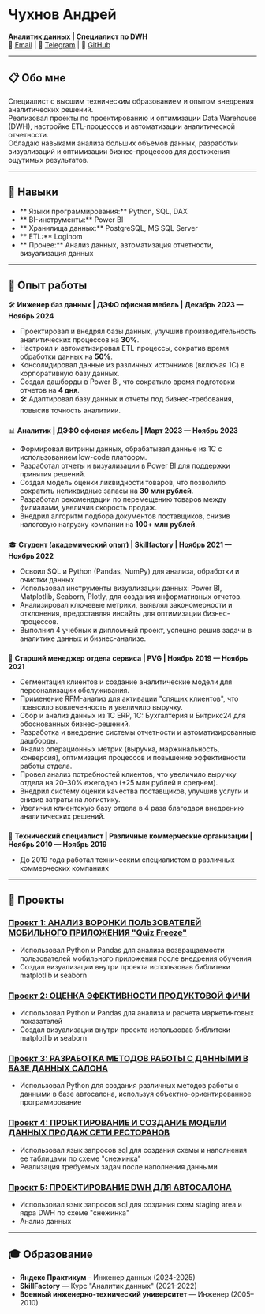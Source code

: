 # Чухнов Андрей  
**Аналитик данных | Специалист по DWH**  
📧 [Email](mailto:a.chukhnov88@gmail.com) | 💬 [Telegram](https://t.me/chizhik1001) | 🔗 [GitHub](https://github.com/AndreyChukhnov)  

---

## 📋 Обо мне  
 Специалист с высшим техническим образованием и опытом внедрения аналитических решений.  
 Реализовал проекты по проектированию и оптимизации Data Warehouse (DWH), настройке ETL-процессов и автоматизации аналитической отчетности.  
 Обладаю навыками анализа больших объемов данных, разработки визуализаций и оптимизации бизнес-процессов для достижения ощутимых результатов.  

---

## 💼 Навыки  
- ** Языки программирования:** Python, SQL, DAX  
- ** BI-инструменты:** Power BI  
- ** Хранилища данных:** PostgreSQL, MS SQL Server  
- ** ETL:** Loginom  
- ** Прочее:** Анализ данных, автоматизация отчетности, визуализация данных  

---

## 🏢 Опыт работы  
🛠️ **Инженер баз данных | ДЭФО офисная мебель | Декабрь 2023 — Ноябрь 2024**  
-  Проектировал и внедрял базы данных, улучшив производительность аналитических процессов на **30%**.  
-  Настроил и автоматизировал ETL-процессы, сократив время обработки данных на **50%**.  
-  Консолидировал данные из различных источников (включая 1С) в корпоративную базу данных.  
-  Создал дашборды в Power BI, что сократило время подготовки отчетов на **4 дня**.  
- 🛠 Адаптировал базу данных и отчеты под бизнес-требования, повысив точность аналитики.  
###
📊 **Аналитик | ДЭФО офисная мебель | Март 2023 — Ноябрь 2023**
-  Формировал витрины данных, обрабатывая данные из 1С с использованием low-code платформ.  
-  Разработал отчеты и визуализации в Power BI для поддержки принятия решений.  
-  Создал модель оценки ликвидности товаров, что позволило сократить неликвидные запасы на **30 млн рублей**.  
-  Разработал рекомендации по перемещению товаров между филиалами, увеличив скорость продаж.  
-  Внедрил алгоритм подбора документов поставщиков, снизив налоговую нагрузку компании на **100+ млн рублей**.  
### 
🎓 **Студент (академический опыт) | Skillfactory | Ноябрь 2021 — Ноябрь 2022**
- Освоил SQL и Python (Pandas, NumPy) для анализа, обработки и очистки данных
- Использовал инструменты визуализации данных: Power BI, Matplotlib, Seaborn, Plotly, для создания информативных отчетов.
- Анализировал ключевые метрики, выявлял закономерности и отклонения, предоставляя инсайты для оптимизации бизнес-процессов.
- Выполнил 4 учебных и дипломный проект, успешно решив задачи в аналитике данных и бизнес-анализе.
### 
🏢 **Старший менеджер отдела сервиса | PVG | Ноябрь 2019 — Ноябрь 2021** 
- Сегментация  клиентов и создание аналитические модели для персонализации обслуживания.
- Применение RFM-анализ для активации "спящих клиентов", что повысило вовлеченность и увеличило выручку.
- Сбор и анализ данных из 1C ERP, 1C: Бухгалтерия и Битрикс24 для обоснованных бизнес-решений.
- Разработка и внедрение системы отчетности и автоматизированные дашборды.
- Анализ операционных метрик (выручка, маржинальность, конверсия), оптимизация процессов и повышение эффективности работы отдела.
- Провел анализ потребностей клиентов, что увеличило выручку отдела на 20–30% ежегодно (+25 млн рублей в среднем).
- Внедрил систему оценки качества поставщиков, улучшив услуги и снизив затраты на логистику.
- Увеличил клиентскую базу отдела в 4 раза благодаря внедрению аналитических решений.
### 
🏢 **Технический специалист | Различные коммерческие организации | Ноябрь 2010 — Ноябрь 2019**
- До 2019 года работал техническим специалистом в различных коммерческих компаниях
  
---

## 🚀 Проекты
### [Проект 1: АНАЛИЗ ВОРОНКИ ПОЛЬЗОВАТЕЛЕЙ МОБИЛЬНОГО ПРИЛОЖЕНИЯ "Quiz Freeze"](https://github.com/AndreyChukhnov/da-project-user-funnel-analysis)
- Использовал Python и Pandas для анализа возвращаемости пользователей мобильного приложения после внедрения обучения
- Создал визуализации внутри проекта использовав библитеки matplotlib и seaborn

### [Проект 2: ОЦEНКА ЭФЕКТИВНОСТИ ПРОДУКТОВОЙ ФИЧИ](https://github.com/AndreyChukhnov/da-project-product-feature-analysis)  
- Использовал Python и Pandas для анализа и расчета маркетинговых показателей
- Создал визуализации внутри проекта использовав библитеки matplotlib и seaborn

### [Проект 3: РАЗРАБОТКА МЕТОДОВ РАБОТЫ С ДАННЫМИ В БАЗЕ ДАННЫХ САЛОНА](https://github.com/AndreyChukhnov/de-project-bibip)  
- Использовал Python для создания различных методов работы с данными  в базе автосалона, используя объектно-ориентированное програмирование

### [Проект 4: ПРОЕКТИРОВАНИЕ И СОЗДАНИЕ МОДЕЛИ ДАННЫХ ПРОДАЖ СЕТИ РЕСТОРАНОВ](https://github.com/AndreyChukhnov/de-start-project-gastro-hub)  
- Использовал язык запросов sql для создания схемы и наполнения ее таблицами по схеме "снежинка"
- Реализация требуемых задач после наполнения данными

### [Проект 5: ПРОЕКТИРОВАНИЕ DWH ДЛЯ АВТОСАЛОНА](https://github.com/AndreyChukhnov/de-start-project_vrumbum)  
- Использовал язык запросов sql для создания схем staging area и ядра DWH по схеме "снежинка"
- Анализ данных

---

## 🎓 Образование
- **Яндекс Практикум** - Инженер данных (2024-2025)
- **SkillFactory** — Курс "Аналитик данных" (2021–2022)  
- **Военный инженерно-технический университет** — Инженер (2005–2010)  
